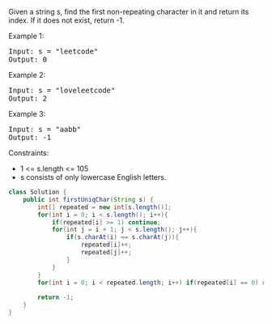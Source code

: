 Given a string s, find the first non-repeating character in it and return its index. If it does not exist, return -1.

Example 1:
<pre>
Input: s = "leetcode"
Output: 0</pre>

Example 2:
<pre>
Input: s = "loveleetcode"
Output: 2</pre>
Example 3:
<pre>
Input: s = "aabb"
Output: -1</pre>

Constraints:
- 1 <= s.length <= 105
- s consists of only lowercase English letters.

```java
class Solution {
    public int firstUniqChar(String s) {
        int[] repeated = new int[s.length()];
        for(int i = 0; i < s.length(); i++){
            if(repeated[i] >= 1) continue;
            for(int j = i + 1; j < s.length(); j++){
                if(s.charAt(i) == s.charAt(j)){
                    repeated[i]++;
                    repeated[j]++;
                }
            }
        }
        for(int i = 0; i < repeated.length; i++) if(repeated[i] == 0) return i;
        
        return -1;
    }
}
```
